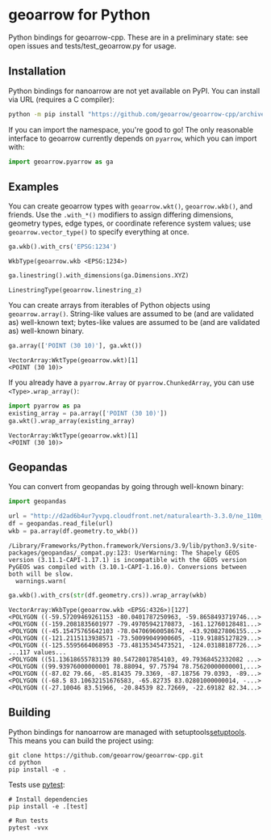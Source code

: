 # geoarrow for Python

Python bindings for geoarrow-cpp. These are in a preliminary state: see open issues
and tests/test_geoarrow.py for usage.

## Installation

Python bindings for nanoarrow are not yet available on PyPI. You can install via
URL (requires a C compiler):

```bash
python -m pip install "https://github.com/geoarrow/geoarrow-cpp/archive/refs/heads/main.zip#egg=geoarrow&subdirectory=python"
```

If you can import the namespace, you're good to go! The only reasonable interface to geoarrow currently depends on `pyarrow`, which you can import with:


```python
import geoarrow.pyarrow as ga
```

## Examples

You can create geoarrow types with `geoarrow.wkt()`, `geoarrow.wkb()`, and friends. Use the `.with_*()` modifiers to assign differing dimensions, geometry types, edge types, or coordinate reference system values; use `geoarrow.vector_type()` to specify everything at once.


```python
ga.wkb().with_crs('EPSG:1234')
```




    WkbType(geoarrow.wkb <EPSG:1234>)




```python
ga.linestring().with_dimensions(ga.Dimensions.XYZ)
```




    LinestringType(geoarrow.linestring_z)



You can create arrays from iterables of Python objects using `geoarrow.array()`. String-like values are assumed to be (and are validated as) well-known text; bytes-like values are assumed to be (and are validated as) well-known binary.


```python
ga.array(['POINT (30 10)'], ga.wkt())
```




    VectorArray:WktType(geoarrow.wkt)[1]
    <POINT (30 10)>




If you already have a `pyarrow.Array` or `pyarrow.ChunkedArray`, you can use `<Type>.wrap_array()`:


```python
import pyarrow as pa
existing_array = pa.array(['POINT (30 10)'])
ga.wkt().wrap_array(existing_array)
```




    VectorArray:WktType(geoarrow.wkt)[1]
    <POINT (30 10)>




## Geopandas

You can convert from geopandas by going through well-known binary:


```python
import geopandas

url = "http://d2ad6b4ur7yvpq.cloudfront.net/naturalearth-3.3.0/ne_110m_land.geojson"
df = geopandas.read_file(url)
wkb = pa.array(df.geometry.to_wkb())

```

    /Library/Frameworks/Python.framework/Versions/3.9/lib/python3.9/site-packages/geopandas/_compat.py:123: UserWarning: The Shapely GEOS version (3.11.1-CAPI-1.17.1) is incompatible with the GEOS version PyGEOS was compiled with (3.10.1-CAPI-1.16.0). Conversions between both will be slow.
      warnings.warn(



```python
ga.wkb().with_crs(str(df.geometry.crs)).wrap_array(wkb)
```




    VectorArray:WkbType(geoarrow.wkb <EPSG:4326>)[127]
    <POLYGON ((-59.57209469261153 -80.0401787250963, -59.8658493719746...>
    <POLYGON ((-159.2081835601977 -79.49705942170873, -161.12760128481...>
    <POLYGON ((-45.15475765642103 -78.04706960058674, -43.920827806155...>
    <POLYGON ((-121.2115113938571 -73.50099049900605, -119.91885127829...>
    <POLYGON ((-125.5595664068953 -73.48135345473521, -124.03188187726...>
    ...117 values...
    <POLYGON ((51.13618655783139 80.54728017854103, 49.79368452332082 ...>
    <POLYGON ((99.93976000000001 78.88094, 97.75794 78.75620000000001,...>
    <POLYGON ((-87.02 79.66, -85.81435 79.3369, -87.18756 79.0393, -89...>
    <POLYGON ((-68.5 83.10632151676583, -65.82735 83.02801000000014, -...>
    <POLYGON ((-27.10046 83.51966, -20.84539 82.72669, -22.69182 82.34...>



## Building

Python bindings for nanoarrow are managed with setuptools[setuptools]. This means you
can build the project using:

```shell
git clone https://github.com/geoarrow/geoarrow-cpp.git
cd python
pip install -e .
```

Tests use [pytest][pytest]:

```shell
# Install dependencies
pip install -e .[test]

# Run tests
pytest -vvx
```

[pytest]: https://docs.pytest.org/
[setuptools]: https://setuptools.pypa.io/en/latest/index.html
